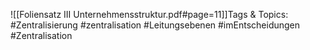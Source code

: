 
![[Foliensatz III Unternehmensstruktur.pdf#page=11]]Tags & Topics:
   #Zentralisierung
   #zentralisation
   #Leitungsebenen
   #imEntscheidungen
   #Zentralisation
